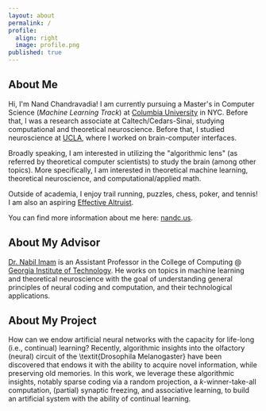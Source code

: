 ```yaml
---
layout: about
permalink: /
profile:
  align: right
  image: profile.png
published: true
---
```


## About Me

Hi, I'm Nand Chandravadia! I am currently pursuing a Master's in Computer Science (*Machine Learning Track*) at [Columbia University](https://www.columbia.edu/) in NYC. Before that, I was a research associate at Caltech/Cedars-Sinai, studying computational and theoretical neuroscience. Before that, I studied neuroscience at [UCLA](https://www.ucla.edu/), where I worked on brain-computer interfaces.

Broadly speaking, I am interested in utilizing the "algorithmic lens" (as referred by theoretical computer scientists) 
to study the brain (among other topics). More specifically, I am interested in theoretical machine learning, theoretical neuroscience, and 
computational/applied math.  

Outside of academia, I enjoy trail running, puzzles, chess, poker, and tennis! I am also an aspiring [Effective Altruist](https://www.effectivealtruism.org/).

You can find more information about me here: [nandc.us](http://nandc.us/). 

## About My Advisor

[Dr. Nabil Imam](https://sites.google.com/cornell.edu/nabil-imam/) is an Assistant Professor in the College of Computing
@ [Georgia Institute of Technology](https://www.cc.gatech.edu/). He works on topics in machine learning and 
theoretical neuroscience with the goal of understanding general principles of neural coding and computation, and 
their technological applications.

## About My Project

How can we endow artificial neural networks with the capacity for life-long (i.e., continual) learning? Recently, algorithmic insights into the olfactory (neural) circuit of the \textit{Drosophila Melanogaster} have been discovered that endows it with the ability to acquire novel information, while preserving old memories. In this work, we leverage these algorithmic insights, notably sparse coding via a random projection, a $k$-winner-take-all computation, (partial) synaptic freezing, and associative learning, to build an artificial system with the ability of continual learning. 
